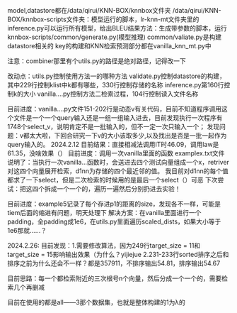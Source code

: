 model,datastore都在/data/qirui/KNN-BOX/knnbox文件夹
/data/qirui/KNN-BOX/knnbox-scripts文件夹：模型运行的脚本，lr-knn-mt文件夹里的inference.py可以运行所有模型，给出BLEU结果方法：生成带参数的脚本，运行knnbox-scripts/common/generate.py(模型推理)
common/valiate.py是构建datastore相关的
key的构建和KNN检索预测部分都在vanilla_knn_mt.py中

注意：combiner那里有个utils.py的路径是绝对路径，记得改一下

改动点：utils.py控制使用方法一的哪种方法
validate.py控制datastore的构建，其中229行控制klist中k都有哪些，330行控制存储的名称
inference.py第160行控制k的大小
vanilla....py控制方法二检索过程，104行控制读入文件名称

目前进度：vanilla....py文件151-202行是动态v有关代码，目前不知道程序调用这个文件是一个一个query输入还是一组一组输入进去，目前发现执行一次程序有1748个select_v，说明肯定不是一批输入的，但不一定一次只输入一个；
发现问题：v都太大啦，下回合研究一下v的大小该取多少,以及找出是否是一批一起作为query输入的。
2024.2.12
目前结果：直接相减法调用IT时46.09，调用law是61.35，没啥效果（）
目前进度：调用一次vanilla里面的函数
examplex.txt文件说明了：当执行一次vanilla...函数时，会送进去四个测试向量组成一个x，retriver对这四个向量展开检索，d1nn为存储的四个最近邻的值。
我目前对d1nn的每个值都求了一下select，但是二次检索的时候用的是最后一个select（）可恶
下次尝试：把这四个拆成一个一个的，遍历一遍然后分别扔进去实验！

目前进度：example5记录了每个存进p1的距离的size，发现各不一样，可能是tiem后面的缩进有问题，明天处理下
解决方案：在vanilla里面进行一个padding，全padding成1e6，在utils.py里面遍历scaled_dists，如果大小等于1e6那就……？


2024.2.26:
目前发现：1.需要修改算法，因为249行target_size = 11和target_size = 15影响输出效果（为什么？yijiejue
2.231-233行sorted排序之后和排序之前为什么还会不一样？都是357911，不排序输出54.81，排序输出54.67

目前思路：每一个都检索附近的三次根号n个向量，然后分成一个一个的，需要检索几个再删减

目前在使用的都是all——3那个数据集，也就是整体构建的1为λ的